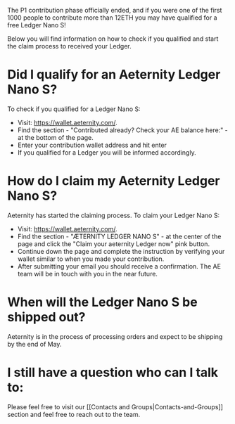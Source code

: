 The P1 contribution phase officially ended, and if you were one of the first 1000 people to contribute more than 12ETH you may have qualified for a free Ledger Nano S!

Below you will find information on how to check if you qualified and start the claim process to received your Ledger.

# Did I qualify for an Aeternity Ledger Nano S?
To check if you qualified for a Ledger Nano S:
* Visit: https://wallet.aeternity.com/.
* Find the section - "Contributed already? Check your AE balance here:" - at the bottom of the page.
* Enter your contribution wallet address and hit enter
* If you qualified for a Ledger you will be informed accordingly.

# How do I claim my Aeternity Ledger Nano S?
Aeternity has started the claiming process. To claim your Ledger Nano S:
* Visit: https://wallet.aeternity.com/.
* Find the section - "ÆTERNITY LEDGER NANO S" - at the center of the page and click the "Claim your aeternity Ledger now" pink button.
* Continue down the page and complete the instruction by verifying your wallet similar to when you made your contribution.
* After submitting your email you should receive a confirmation. The AE team will be in touch with you in the near future.

# When will the Ledger Nano S be shipped out?
Aeternity is in the process of processing orders and expect to be shipping by the end of May. 

# I still have a question who can I talk to:
Please feel free to visit our [[Contacts and Groups|Contacts-and-Groups]] section and feel free to reach out to the team.